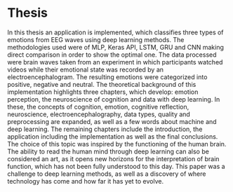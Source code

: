 # Thesis

In this thesis an application is implemented, which classifies three types of emotions from EEG waves using deep learning methods. 
The methodologies used were of MLP, Keras API, LSTM, GRU and CNN making direct comparison in order to show the optimal one. The data 
processed were brain waves taken from an experiment in which participants watched videos while their emotional state was recorded by 
an electroencephalogram. The resulting emotions were categorized into positive, negative and neutral. The theoretical background of 
this implementation highlights three chapters, which develop: emotion perception, the neuroscience of cognition and data with deep 
learning. In these, the concepts of cognition, emotion, cognitive reflection, neuroscience, electroencephalography, data types, quality 
and preprocessing are expanded, as well as a few words about machine and deep learning. The remaining chapters include the introduction, 
the application including the implementation as well as the final conclusions. The choice of this topic was inspired by the functioning 
of the human brain. The ability to read the human mind through deep learning can also be considered an art, as it opens new horizons for 
the interpretation of brain function, which has not been fully understood to this day. This paper was a challenge to deep learning methods,
as well as a discovery of where technology has come and how far it has yet to evolve.

